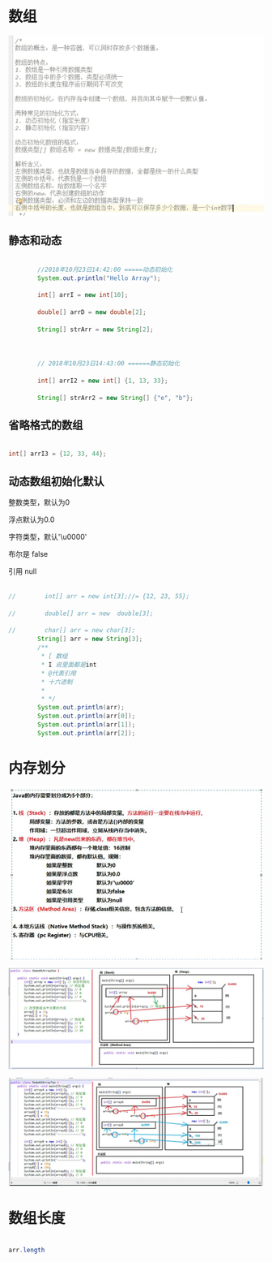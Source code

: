 # 数组



![java_array01](images/java_array01.png)





## 静态和动态



```java

        //2018年10月23日14:42:00 =====动态初始化
        System.out.println("Hello Array");

        int[] arrI = new int[10];

        double[] arrD = new double[2];

        String[] strArr = new String[2];



        // 2018年10月23日14:43:00 ======静态初始化

        int[] arrI2 = new int[] {1, 13, 33};

        String[] strArr2 = new String[] {"e", "b"};
```





## 省略格式的数组



```java

int[] arrI3 = {12, 33, 44};

```





## 动态数组初始化默认

整数类型，默认为0

浮点默认为0.0

字符类型，默认'\u0000'

布尔是 false

引用 null

```java

//        int[] arr = new int[3];//= {12, 23, 55};

//        double[] arr = new  double[3];

//        char[] arr = new char[3];
        String[] arr = new String[3];
        /**
         * [ 数组
         * I 说里面都是int
         * @代表引用
         * 十六进制
         *
         * */
        System.out.println(arr);
        System.out.println(arr[0]);
        System.out.println(arr[1]);
        System.out.println(arr[2]);


```



# 内存划分

![java_array02](images/java_array02.png)



![java_array03](images/java_array03.png)





![java_array04](images/java_array04.png)



# 数组长度



```java

arr.length


```

